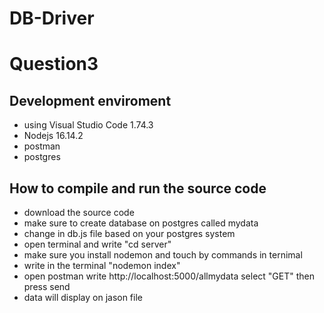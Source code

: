 # DB-Driver
# Question3

## Development enviroment 
- using Visual Studio Code 1.74.3
- Nodejs 16.14.2
- postman 
- postgres

## How to compile and run the source code 
- download the source code 
- make sure to create database on postgres called mydata
- change in db.js file based on your postgres system 
- open terminal and write "cd server"
- make sure you install nodemon and touch by commands in ternimal
- write in the terminal "nodemon index" 
- open postman write http://localhost:5000/allmydata select "GET" then press send 
- data will display on jason file 

